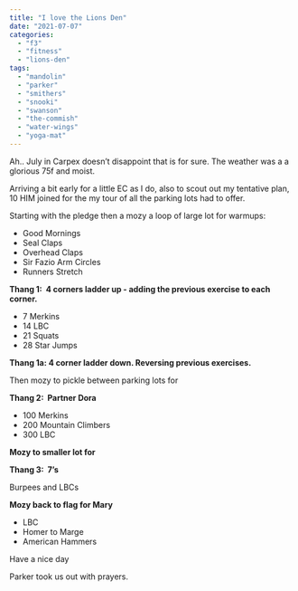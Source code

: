 ```yaml
---
title: "I love the Lions Den"
date: "2021-07-07"
categories: 
  - "f3"
  - "fitness"
  - "lions-den"
tags: 
  - "mandolin"
  - "parker"
  - "smithers"
  - "snooki"
  - "swanson"
  - "the-commish"
  - "water-wings"
  - "yoga-mat"
---
```


Ah.. July in Carpex doesn’t disappoint that is for sure. The weather was a a glorious 75f and moist.

Arriving a bit early for a little EC as I do, also to scout out my tentative plan, 10 HIM joined for the my tour of all the parking lots had to offer.

Starting with the pledge then a mozy a loop of large lot for warmups: 

- Good Mornings 
- Seal Claps
- Overhead Claps
- Sir Fazio Arm Circles 
- Runners Stretch

**Thang 1:  4 corners ladder up - adding the previous exercise to each corner.** 

- 7 Merkins
- 14 LBC
- 21 Squats
- 28 Star Jumps 

**Thang 1a: 4 corner ladder down. Reversing previous exercises.**

Then mozy to pickle between parking lots for 

**Thang 2:  Partner Dora** 

- 100 Merkins 
- 200 Mountain Climbers 
- 300 LBC

**Mozy to smaller lot for**

**Thang 3:  7’s** 

Burpees and LBCs

**Mozy back to flag for Mary** 

- LBC
- Homer to Marge
- American Hammers

Have a nice day

Parker took us out with prayers.
